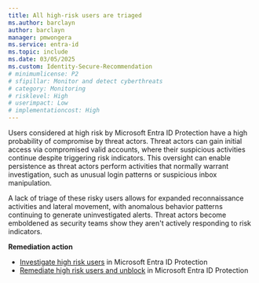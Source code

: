 ```yaml
---
title: All high-risk users are triaged
ms.author: barclayn
author: barclayn
manager: pmwongera
ms.service: entra-id
ms.topic: include
ms.date: 03/05/2025
ms.custom: Identity-Secure-Recommendation
# minimumlicense: P2
# sfipillar: Monitor and detect cyberthreats
# category: Monitoring
# risklevel: High
# userimpact: Low
# implementationcost: High
---
```

Users considered at high risk by Microsoft Entra ID Protection have a high probability of compromise by threat actors. Threat actors can gain initial access via compromised valid accounts, where their suspicious activities continue despite triggering risk indicators. This oversight can enable persistence as threat actors perform activities that normally warrant investigation, such as unusual login patterns or suspicious inbox manipulation. 

A lack of triage of these risky users allows for expanded reconnaissance activities and lateral movement, with anomalous behavior patterns continuing to generate uninvestigated alerts. Threat actors become emboldened as security teams show they aren't actively responding to risk indicators.

**Remediation action**

- [Investigate high risk users](/entra/id-protection/howto-identity-protection-investigate-risk) in Microsoft Entra ID Protection
- [Remediate high risk users and unblock](/entra/id-protection/howto-identity-protection-remediate-unblock) in Microsoft Entra ID Protection
